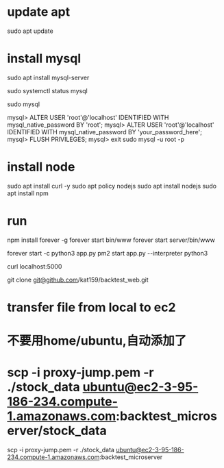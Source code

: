 
# update apt
sudo apt update

# install mysql
sudo apt install mysql-server

sudo systemctl status mysql

sudo mysql

mysql> ALTER USER 'root'@'localhost' IDENTIFIED WITH mysql_native_password BY 'root';
mysql> ALTER USER 'root'@'localhost' IDENTIFIED WITH mysql_native_password BY 'your_password_here';
mysql> FLUSH PRIVILEGES;
mysql> exit
sudo mysql -u root -p

# install node
sudo apt install curl -y
sudo apt policy nodejs
sudo apt install nodejs
sudo apt install npm


# run
npm install forever -g
forever start bin/www
forever start server/bin/www


forever start -c python3 app.py
pm2 start app.py --interpreter python3

curl localhost:5000

git clone git@github.com/kat159/backtest_web.git

# transfer file from local to ec2
# 不要用home/ubuntu,自动添加了
# scp -i proxy-jump.pem -r ./stock_data ubuntu@ec2-3-95-186-234.compute-1.amazonaws.com:backtest_microserver/stock_data
scp -i proxy-jump.pem -r ./stock_data ubuntu@ec2-3-95-186-234.compute-1.amazonaws.com:backtest_microserver
